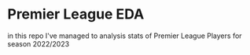 # Premier League EDA
in this repo I've managed to analysis stats of Premier League Players for season 2022/2023
